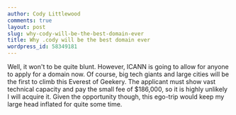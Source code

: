 ```yaml
---
author: Cody Littlewood
comments: true
layout: post
slug: why-cody-will-be-the-best-domain-ever
title: Why .cody will be the best domain ever
wordpress_id: 58349181
---
```


Well, it won't to be quite blunt. However, ICANN is going to allow for anyone to apply for a domain now. Of course, big tech giants and large cities will be the first to climb this Everest of Geekery. The applicant must show vast technical capacity and pay the small fee of $186,000, so it is highly unlikely I will acquire it. Given the opportunity though, this ego-trip would keep my large head inflated for quite some time.
